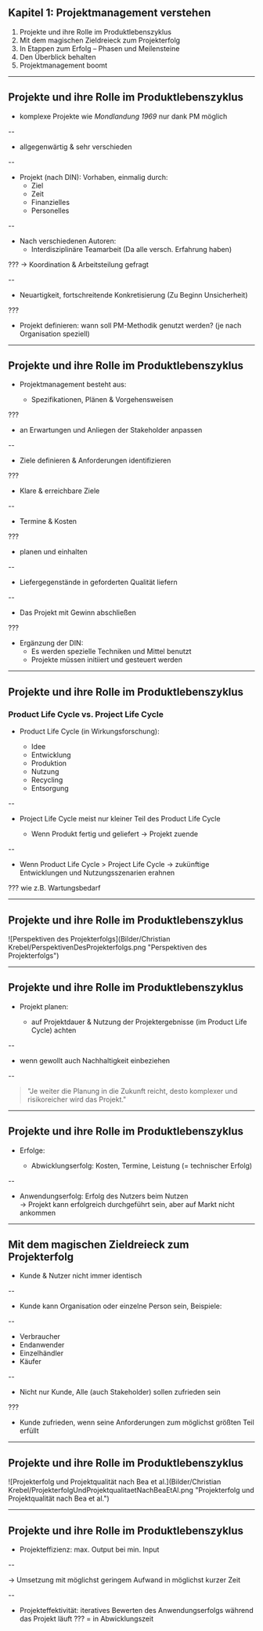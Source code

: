 ﻿## Kapitel 1: Projektmanagement verstehen

1. Projekte und ihre Rolle im Produktlebenszyklus
2. Mit dem magischen Zieldreieck zum Projekterfolg
3. In Etappen zum Erfolg – Phasen und Meilensteine
4. Den Überblick behalten
5. Projektmanagement boomt

---
## Projekte und ihre Rolle im Produktlebenszyklus

- komplexe Projekte wie *Mondlandung 1969* nur dank PM möglich  

--

- allgegenwärtig & sehr verschieden  

--

- Projekt (nach DIN): Vorhaben, einmalig durch:
  - Ziel
  - Zeit
  - Finanzielles
  - Personelles  

--

- Nach verschiedenen Autoren:
  - Interdisziplinäre Teamarbeit (Da alle versch. Erfahrung haben)  

???
&rightarrow; Koordination & Arbeitsteilung gefragt

--

  - Neuartigkeit, fortschreitende Konkretisierung (Zu Beginn Unsicherheit)  

???
- Projekt definieren: wann soll PM-Methodik genutzt werden? (je nach Organisation speziell)

---

## Projekte und ihre Rolle im Produktlebenszyklus

- Projektmanagement besteht aus:

  - Spezifikationen, Plänen & Vorgehensweisen

???
- an Erwartungen und Anliegen der Stakeholder anpassen

--

  - Ziele definieren & Anforderungen identifizieren

???
- Klare & erreichbare Ziele

--

  - Termine & Kosten

???
- planen und einhalten

--

  - Liefergegenstände in geforderten Qualität liefern

--

  - Das Projekt mit Gewinn abschließen

???
- Ergänzung der DIN:
  - Es werden spezielle Techniken und Mittel benutzt
  - Projekte müssen initiiert und gesteuert werden

---

## Projekte und ihre Rolle im Produktlebenszyklus
### Product Life Cycle vs. Project Life Cycle

- Product Life Cycle (in Wirkungsforschung):

  - Idee
  - Entwicklung
  - Produktion
  - Nutzung
  - Recycling
  - Entsorgung

--

- Project Life Cycle meist nur kleiner Teil des Product Life Cycle

  - Wenn Produkt fertig und geliefert &rightarrow; Projekt zuende

--

- Wenn Product Life Cycle > Project Life Cycle &rightarrow; zukünftige Entwicklungen und Nutzungsszenarien erahnen

???
wie z.B. Wartungsbedarf

---

## Projekte und ihre Rolle im Produktlebenszyklus

![Perspektiven des Projekterfolgs](Bilder/Christian Krebel/PerspektivenDesProjekterfolgs.png "Perspektiven des Projekterfolgs")

---

## Projekte und ihre Rolle im Produktlebenszyklus

- Projekt planen:
  
  - auf Projektdauer & Nutzung der Projektergebnisse (im Product Life Cycle) achten

--

  - wenn gewollt auch Nachhaltigkeit einbeziehen

--

> "Je weiter die Planung in die Zukunft reicht, desto komplexer und risikoreicher wird das Projekt."

---

## Projekte und ihre Rolle im Produktlebenszyklus

- Erfolge:

  - Abwicklungserfolg: Kosten, Termine, Leistung (= technischer Erfolg)

--

  - Anwendungserfolg: Erfolg des Nutzers beim Nutzen  
    &rightarrow; Projekt kann erfolgreich durchgeführt sein, aber auf Markt nicht ankommen

---
## Mit dem magischen Zieldreieck zum Projekterfolg

- Kunde & Nutzer nicht immer identisch

--

- Kunde kann Organisation oder einzelne Person sein, Beispiele:

--

  - Verbraucher
  - Endanwender
  - Einzelhändler
  - Käufer

--

- Nicht nur Kunde, Alle (auch Stakeholder) sollen zufrieden sein

???
- Kunde zufrieden, wenn seine Anforderungen zum möglichst größten Teil erfüllt

---

## Projekte und ihre Rolle im Produktlebenszyklus

![Projekterfolg und Projektqualität nach Bea et al.](Bilder/Christian Krebel/ProjekterfolgUndProjektqualitaetNachBeaEtAl.png "Projekterfolg und Projektqualität nach Bea et al.")

---

## Projekte und ihre Rolle im Produktlebenszyklus

- Projekteffizienz: max. Output bei min. Input  

--

  &rightarrow; Umsetzung mit möglichst geringem Aufwand in möglichst kurzer Zeit  

--

- Projekteffektivität: iteratives Bewerten des Anwendungserfolgs während das Projekt läuft
???
= in Abwicklungszeit
